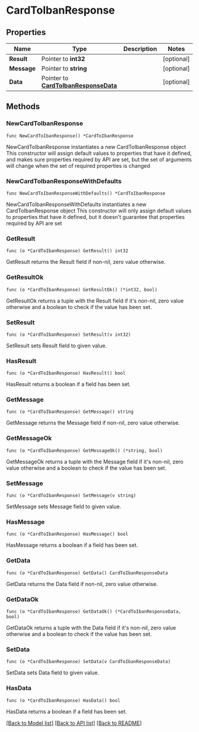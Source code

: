 # CardToIbanResponse

## Properties

Name | Type | Description | Notes
------------ | ------------- | ------------- | -------------
**Result** | Pointer to **int32** |  | [optional] 
**Message** | Pointer to **string** |  | [optional] 
**Data** | Pointer to [**CardToIbanResponseData**](CardToIbanResponseData.md) |  | [optional] 

## Methods

### NewCardToIbanResponse

`func NewCardToIbanResponse() *CardToIbanResponse`

NewCardToIbanResponse instantiates a new CardToIbanResponse object
This constructor will assign default values to properties that have it defined,
and makes sure properties required by API are set, but the set of arguments
will change when the set of required properties is changed

### NewCardToIbanResponseWithDefaults

`func NewCardToIbanResponseWithDefaults() *CardToIbanResponse`

NewCardToIbanResponseWithDefaults instantiates a new CardToIbanResponse object
This constructor will only assign default values to properties that have it defined,
but it doesn't guarantee that properties required by API are set

### GetResult

`func (o *CardToIbanResponse) GetResult() int32`

GetResult returns the Result field if non-nil, zero value otherwise.

### GetResultOk

`func (o *CardToIbanResponse) GetResultOk() (*int32, bool)`

GetResultOk returns a tuple with the Result field if it's non-nil, zero value otherwise
and a boolean to check if the value has been set.

### SetResult

`func (o *CardToIbanResponse) SetResult(v int32)`

SetResult sets Result field to given value.

### HasResult

`func (o *CardToIbanResponse) HasResult() bool`

HasResult returns a boolean if a field has been set.

### GetMessage

`func (o *CardToIbanResponse) GetMessage() string`

GetMessage returns the Message field if non-nil, zero value otherwise.

### GetMessageOk

`func (o *CardToIbanResponse) GetMessageOk() (*string, bool)`

GetMessageOk returns a tuple with the Message field if it's non-nil, zero value otherwise
and a boolean to check if the value has been set.

### SetMessage

`func (o *CardToIbanResponse) SetMessage(v string)`

SetMessage sets Message field to given value.

### HasMessage

`func (o *CardToIbanResponse) HasMessage() bool`

HasMessage returns a boolean if a field has been set.

### GetData

`func (o *CardToIbanResponse) GetData() CardToIbanResponseData`

GetData returns the Data field if non-nil, zero value otherwise.

### GetDataOk

`func (o *CardToIbanResponse) GetDataOk() (*CardToIbanResponseData, bool)`

GetDataOk returns a tuple with the Data field if it's non-nil, zero value otherwise
and a boolean to check if the value has been set.

### SetData

`func (o *CardToIbanResponse) SetData(v CardToIbanResponseData)`

SetData sets Data field to given value.

### HasData

`func (o *CardToIbanResponse) HasData() bool`

HasData returns a boolean if a field has been set.


[[Back to Model list]](../README.md#documentation-for-models) [[Back to API list]](../README.md#documentation-for-api-endpoints) [[Back to README]](../README.md)


